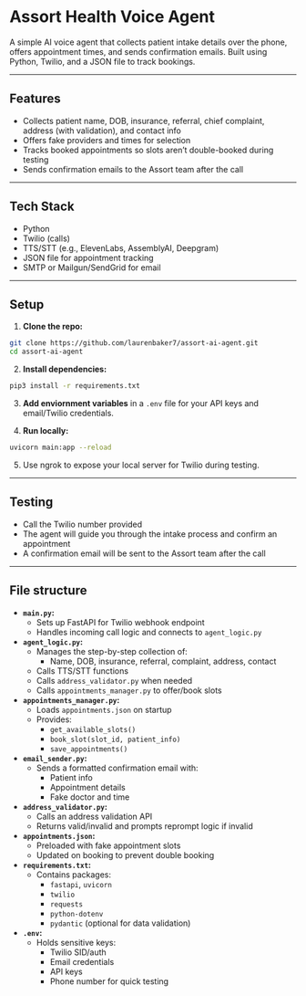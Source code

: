 # Assort Health Voice Agent

A simple AI voice agent that collects patient intake details over the phone, offers appointment times, and sends confirmation emails. Built using Python, Twilio, and a JSON file to track bookings.

---

## Features

- Collects patient name, DOB, insurance, referral, chief complaint, address (with validation), and contact info
- Offers fake providers and times for selection
- Tracks booked appointments so slots aren’t double-booked during testing
- Sends confirmation emails to the Assort team after the call

---

## Tech Stack

- Python
- Twilio (calls)
- TTS/STT (e.g., ElevenLabs, AssemblyAI, Deepgram)
- JSON file for appointment tracking
- SMTP or Mailgun/SendGrid for email

---

## Setup

1. **Clone the repo:**
```bash
git clone https://github.com/laurenbaker7/assort-ai-agent.git
cd assort-ai-agent
```

2. **Install dependencies:**
```bash
pip3 install -r requirements.txt
```

3. **Add enviornment variables** in a `.env` file for your API keys and email/Twilio credentials.

4. **Run locally:**
```bash
uvicorn main:app --reload
```

5. Use ngrok to expose your local server for Twilio during testing.

---

## Testing
- Call the Twilio number provided
- The agent will guide you through the intake process and confirm an appointment
- A confirmation email will be sent to the Assort team after the call

---

## File structure
- **`main.py`:**
    - Sets up FastAPI for Twilio webhook endpoint
    - Handles incoming call logic and connects to `agent_logic.py`
- **`agent_logic.py`:**
    - Manages the step-by-step collection of:
        - Name, DOB, insurance, referral, complaint, address, contact
    - Calls TTS/STT functions
    - Calls `address_validator.py` when needed
    - Calls `appointments_manager.py` to offer/book slots
- **`appointments_manager.py`:**
    - Loads `appointments.json` on startup
    - Provides:
        - `get_available_slots()`
        - `book_slot(slot_id, patient_info)`
        - `save_appointments()`
- **`email_sender.py`:**
    - Sends a formatted confirmation email with:
        - Patient info
        - Appointment details
        - Fake doctor and time
- **`address_validator.py`:**
    - Calls an address validation API
    - Returns valid/invalid and prompts reprompt logic if invalid
- **`appointments.json`:**
    - Preloaded with fake appointment slots
    - Updated on booking to prevent double booking
- **`requirements.txt`:**
    - Contains packages:
        - `fastapi`, `uvicorn`
        - `twilio`
        - `requests`
        - `python-dotenv`
        - `pydantic` (optional for data validation)
- **`.env`:**
    - Holds sensitive keys:
        - Twilio SID/auth
        - Email credentials
        - API keys
        - Phone number for quick testing